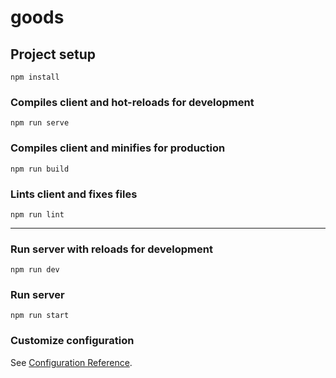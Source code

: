 # goods

## Project setup
```
npm install
```

### Compiles client and hot-reloads for development
```
npm run serve
```

### Compiles client and minifies for production
```
npm run build
```

### Lints client and fixes files
```
npm run lint
```

-----

### Run server with reloads for development
```
npm run dev
```

### Run server
```
npm run start
```

### Customize configuration
See [Configuration Reference](https://cli.vuejs.org/config/).
